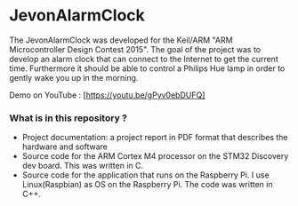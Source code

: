 # JevonAlarmClock #

The JevonAlarmClock was developed for the Keil/ARM "ARM Microcontroller Design Contest 2015".
The goal of the project was to develop an alarm clock that can connect to the Internet to get the current time. 
Furthermore it should be able to control a Philips Hue lamp in order to gently wake you up in the morning.

Demo on YouTube : [https://youtu.be/gPyv0ebDUFQ]

### What is in this repository ? ###

* Project documentation: a project report in PDF format that describes the hardware and software
* Source code for the ARM Cortex M4 processor on the STM32 Discovery dev board. This was written in C.
* Source code for the application that runs on the Raspberry Pi. I use Linux(Raspbian) as OS on the Raspberry Pi. The code was written in C++.